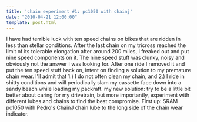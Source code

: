 ```yaml
---
title: 'chain experiment #1: pc1050 with chainj'
date: "2010-04-21 12:00:00"
template: post.html
---
```


I have had terrible luck with ten speed chains on bikes that are ridden in less than stellar conditions. After the last chain on my tricross reached the limit of its tolerable elongation after around 200 miles, I freaked out and put nine speed components on it. The nine speed stuff was clunky, noisy and obviously not the answer I was looking for. After one ride I removed it and put the ten speed stuff back on, intent on finding a solution to my premature chain wear. I'll admit that 1.) I do not often clean my chain, and 2.) I ride in shitty conditions and will periodically slam my cassette face down into a sandy beach while loading my packraft. my new solution: try to be a little bit better about caring for my drivetrain, but more importantly, experiment with different lubes and chains to find the best compromise. First up: SRAM pc1050 with Pedro's ChainJ chain lube to the long side of the chain wear indicator.